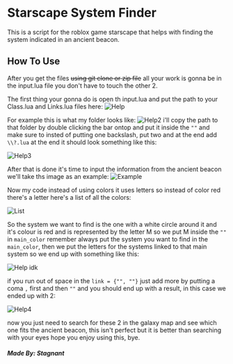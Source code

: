 # Starscape System Finder
This is a script for the roblox game starscape that helps with finding the system indicated in an ancient beacon.

## How To Use
After you get the files ~~using git clone or zip file~~ all your work is gonna be in the input.lua file you don't have to touch the other 2.

The first thing your gonna do is open th input.lua and put the path to your Class.lua and Links.lua files here:
![Help](https://user-images.githubusercontent.com/82290573/140800576-dedd25da-062b-4640-b57e-23207f24157e.png)

For example this is what my folder looks like:
![Help2](https://user-images.githubusercontent.com/82290573/140800936-f9200fc1-3b23-4f64-a8fd-b612780d830e.png)
i'll copy the path to that folder by double clicking the bar ontop and put it inside the `""` and make sure to insted of putting one backslash, put two and at the end add `\\?.lua` at the end it should look something like this:

![Help3](https://user-images.githubusercontent.com/82290573/140801442-52de2ecc-738e-46f4-a7d4-4cc93acc2f47.png)

After that is done it's time to input the information from the ancient beacon we'll take ths image as an example:
![Example](https://user-images.githubusercontent.com/82290573/140803842-1cfc2650-bd0b-4cb3-add7-66df36c0117f.png)

Now my code instead of using colors it uses letters so instead of color red there's a letter here's a list of all the colors:

![List](https://user-images.githubusercontent.com/82290573/140804199-e0a75d47-7b0d-42de-b358-f9e32c67ba5a.png)

So the system we want to find is the one with a white circle around it and it's colour is red and is represented by the letter M so we put M inside the `""` in `main_color` remember always put the system you want to find in the `main_color`, then we put the letters for the systems linked to that main system so we end up with something like this:

![Help idk](https://user-images.githubusercontent.com/82290573/140805411-9744df1a-a0e6-495d-a1f2-4c5145295d4e.png)

if you run out of space in the `link = {"", ""}` just add more by putting a coma `,` first and then `""` and you should end up with a result, in this case we ended up with 2:

![Help4](https://user-images.githubusercontent.com/82290573/140806239-f453d8c0-1a16-406f-a245-c4043625b27b.png)

now you just need to search for these 2 in the galaxy map and see which one fits the ancient beacon, this isn't perfect but it is better than searching with your eyes hope you enjoy using this, bye.

##### Made By: Stagnant
